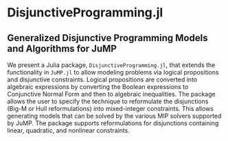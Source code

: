 # DisjunctiveProgramming.jl

## Generalized Disjunctive Programming Models and Algorithms for JuMP

We present a Julia package, `DisjunctiveProgramming.jl`, that extends the functionality in `JuMP.jl` to allow modeling problems via logical propositions and disjunctive constraints. Logical propositions are converted into algebraic expressions by converting the Boolean expressions to Conjunctive Normal Form and then to algebraic inequalities. The package allows the user to specify the technique to reformulate the disjunctions (Big-M or Hull reformulations) into mixed-integer constraints. This allows generating models that can be solved by the various MIP solvers supported by JuMP. The package supports reformulations for disjunctions containing linear, quadratic, and nonlinear constraints.
